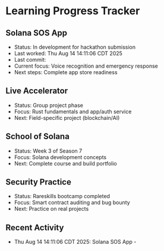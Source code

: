 # Learning Progress Tracker

## Solana SOS App
- Status: In development for hackathon submission
- Last worked: Thu Aug 14 14:11:06 CDT 2025
- Last commit: 
- Current focus: Voice recognition and emergency response
- Next steps: Complete app store readiness

## Live Accelerator
- Status: Group project phase
- Focus: Rust fundamentals and app/auth service
- Next: Field-specific project (blockchain/AI)

## School of Solana
- Status: Week 3 of Season 7
- Focus: Solana development concepts
- Next: Complete course and build portfolio

## Security Practice
- Status: Rareskills bootcamp completed
- Focus: Smart contract auditing and bug bounty
- Next: Practice on real projects

## Recent Activity
- Thu Aug 14 14:11:06 CDT 2025: Solana SOS App - 
